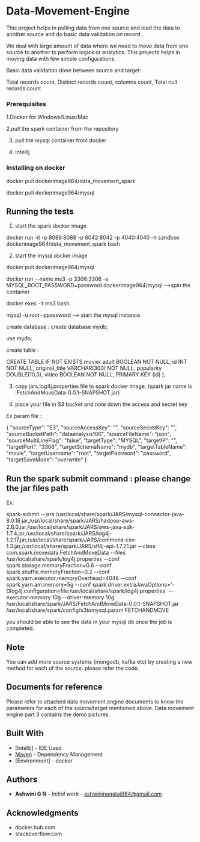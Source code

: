 # Data-Movement-Engine

This project helps in pulling data from one source and load the data to another source and do basic data validation on record .

We deal with large amount of data where we need to move data from one source to another to perform logics or analytics. 
This projects helps in moving data with few simple configurations.

Basic data validation done between source and target:

Total records count,
Distinct records count,
columns count,
Total null records count

### Prerequisites

1.Docker for Windows/Linux/Mac 

2.pull the spark container from the repository

3. pull the mysql container from docker

4. Intellij 

### Installing on docker

docker pull dockerimage964/data_movement_spark

docker pull dockerimage964/mysql

## Running the tests

1. start the spark docker image

docker run -it -p 8088:8088 -p 8042:8042 -p 4040:4040 -h sandbox dockerimage964/data_movement_spark bash

2. start the mysql docker image

docker pull dockerimage964/mysql

docker run --name ms3 -p 3306:3306 -e MYSQL_ROOT_PASSWORD=password dockerimage964/mysql   -->spin the container

docker exec -it ms3 bash

mysql -u root -ppassword --> start the mysql instance

create database : create database mydb;

use mydb;

create table :

CREATE TABLE IF NOT EXISTS movie(
  adult BOOLEAN NOT NULL,
  id INT NOT NULL,
  original_title VARCHAR(300) NOT NULL,
  popularity DOUBLE(10,3),
  video BOOLEAN NOT NULL,
  PRIMARY KEY (id)
);

3. copy jars,log4j.properties file to spark docker image. (spark jar name is :FetchAndMoveData-0.0.1-SNAPSHOT.jar)


4. place your file in S3 bucket and note down the access and secret key


Ex param file :


{
  "sourceType": "S3",
  "sourceAccessKey": "<access key>",
  "sourceSecretKey": "<seceretkey>",
  "sourceBucketPath": "dataanalysis100",
  "sourceFileName": "json",
  "sourceMultiLineFlag": "false",
  "targetType": "MYSQL",
  "targetIP": "<IP>",
  "targetPort": "3306",
  "targetSchemaName": "mydb",
  "targetTableName": "movie",
  "targetUsername": "root",
  "targetPassword": "password",
  "targetSaveMode": "overwrite"
}
  
## Run the spark submit command : please change the jar files path

 Ex:
 
 spark-submit --jars /usr/local/share/spark/JARS/mysql-connector-java-8.0.18.jar,/usr/local/share/spark/JARS/hadoop-aws-2.6.0.jar,/usr/local/share/spark/JARS/aws-java-sdk-1.7.4.jar,/usr/local/share/spark/JARS/log4j-1.2.17.jar,/usr/local/share/spark/JARS/commons-csv-1.3.jar,/usr/local/share/spark/JARS/slf4j-api-1.7.21.jar --class com.spark.movedata.FetchAndMoveData --files /usr/local/share/spark/log4j.properties --conf spark.storage.memoryFraction=0.6 --conf spark.shuffle.memoryFraction=0.2 --conf spark.yarn.executor.memoryOverhead=4048 --conf spark.yarn.am.memory=5g --conf spark.driver.extraJavaOptions='-Dlog4j.configuration=file:/usr/local/share/spark/log4j.properties' --executor-memory 10g  --driver-memory 10g /usr/local/share/spark/JARS/FetchAndMoveData-0.0.1-SNAPSHOT.jar /usr/local/share/spark/config/s3tomysql.param FETCHANDMOVE
  
  you should be able to see the data in your mysql db once the job is completed.

## Note

You can add more source systems (mongodb, kafka etc) by creating a new method for each of the source. please refer the code.

## Documents for reference

Please refer to attached data movement engine documents to know the parameters for each of the source/target mentioned above. Data movement engine part 3 contains the demo pictures.

## Built With

* [Intellij] - IDE Used
* [Maven](https://maven.apache.org/) - Dependency Management
* [Environment] - docker

## Authors

* **Ashwini G N** - *Initial work* - [ashwininagataj964@gmail.com](https://github.com/AshwiniGN)

## Acknowledgments

* docker.hub.com
* stackoverflow.com





